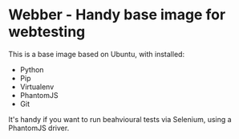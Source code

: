 Webber - Handy base image for webtesting
========================================

This is a base image based on Ubuntu, with installed:

- Python
- Pip
- Virtualenv 
- PhantomJS
- Git

It's handy if you want to run beahvioural tests via Selenium, using a PhantomJS driver.
